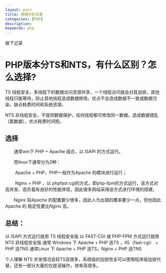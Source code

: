 ```yaml
---
layout: post
title: 原理分析记录
categories: [PHP]
description:
keywords: php
---
```

做下记录

# PHP版本分TS和NTS，有什么区别？怎么选择?

TS 线程安全，多线程下的数据访问资源共享，一个线程访问就会对其加锁，其他线程只能等待，防止其他线程造成数据修改。优点不会造成数据不一致或数据污染，缺点耗费时间和系统资源。

NTS 非线程安全，不提供数据保护，任何线程都可修改同一数据，造成数据错乱（脏数据），优点耗费时间短。

## 选择

　　通常win下 PHP + Apache 组合，以 ISAPI 的方式运行。

　　而linux下通常分为2种：

　　 Apache + PHP，PHP一般作为Apache 的模块进行运行；

　　 Nginx + PHP ，以 phpfast cgi的方式，即php-fpm的方式运行，该方式对高并发、高负载有良好的性能体现，因此很多网站采用该方式进行环境的搭建。

　　Nginx 较Apache 的配置要少很多，因此人为出错的概率要少一点，但也因此 Apache 的 稳定性要比Nginx 高。

## 总结：

以 ISAPI 方式运行就用 TS 线程安全版
以 FAST-CGI 或 PHP-FPM 方式运行就用NTS 非线程安全版
通常 Windows 下 Apache + PHP 选TS ，IIS（fast-cgi） + PHP 选TNS
通常Linux 下 Apache + PHP 选TS，Nginx + PHP 选TNS

个人理解 NTS 并发情况会较TS高很多，系统级的加锁完全可以使用程序级加锁代替，还有一部分大量的仅是读操作，效率高很多。


